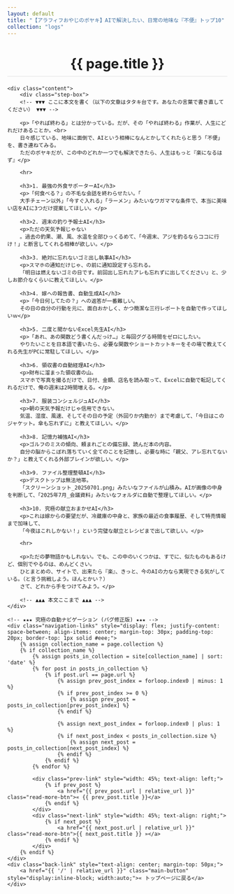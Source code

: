 ```yaml
---
layout: default
title: "【アラフィフおやじのボヤキ】AIで解決したい、日常の地味な『不便』トップ10"
collection: "logs"
---
```


<div class="container blog-post">
    <header style="text-align:center; margin-bottom: 20px;">
        <h1 style="font-size: 2.2em; border-bottom: 2px solid #eee; padding-bottom:10px; margin-bottom: 5px;">{{ page.title }}</h1>
    </header>

    <div class="content">
        <div class="step-box">
        <!-- ▼▼▼ ここに本文を書く（以下の文章はタタキ台です。あなたの言葉で書き直してください） ▼▼▼ -->

        <p>「やれば終わる」とは分かっている。だが、その「やれば終わる」作業が、人生にどれだけあることか。<br>
        日々感じている、地味に面倒で、AIという相棒になんとかしてくれたらと思う「不便」を、書き連ねてみる。
        ただのボヤキだが、この中のどれか一つでも解決できたら、人生はもっと『楽になるはず』</p>

        <hr>

        <h3>1. 最強の外食サポーターAI</h3>
        <p>「何食べる？」の不毛な会話を終わらせたい。「
        大手チェーン以外」「今すぐ入れる」「ラーメン」みたいなワガママな条件で、本当に美味い店をAIに3つだけ提案してほしい。</p>

        <h3>2. 週末の釣り予報士AI</h3>
        <p>ただの天気予報じゃない
        。過去の釣果、潮、風、水温を全部ひっくるめて、「今週末、アジを釣るならココに行け！」と断言してくれる相棒が欲しい。</p>
        
        <h3>3. 絶対に忘れないゴミ出し執事AI</h3>
        <p>スマホの通知だけじゃ、の前に通知設定すら忘れる。
        「明日は燃えないゴミの日です。前回出し忘れたアレも忘れずに出してください」と、少しお節介なくらいに教えてほしい。</p>

        <h3>4. 嫁への報告書、自動生成AI</h3>
        <p>「今日何してたの？」への返答が一番難しい。
        その日の自分の行動を元に、面白おかしく、かつ簡潔な三行レポートを自動で作ってほしいｗ</p>

        <h3>5. 二度と聞かないExcel先生AI</h3>
        <p>「あれ、あの関数どう書くんだっけ…」と毎回ググる時間をゼロにしたい。
        やりたいことを日本語で書いたら、必要な関数やショートカットキーをその場で教えてくれる先生がPCに常駐してほしい。</p>

        <h3>6. 領収書の自動経理AI</h3>
        <p>財布に溜まった領収書の山。
        スマホで写真を撮るだけで、日付、金額、店名を読み取って、Excelに自動で転記してくれるだけで、俺の週末は2時間増える。</p>
        
        <h3>7. 服装コンシェルジュAI</h3>
        <p>朝の天気予報だけじゃ信用できない。
        気温、湿度、風速、そしてその日の予定（外回りか内勤か）まで考慮して、「今日はこのジャケット。傘も忘れずに」と教えてほしい。</p>

        <h3>8. 記憶力補強AI</h3>
        <p>ゴルフのミスの傾向、頼まれごとの備忘録、読んだ本の内容。
        自分の脳からこぼれ落ちていく全てのことを記憶し、必要な時に「親父、アレ忘れてないか？」と教えてくれる外部ブレインが欲しい。</p>

        <h3>9. ファイル整理整頓AI</h3>
        <p>デスクトップは無法地帯。
        「スクリーンショット_20250701.png」みたいなファイルが山積み。AIが画像の中身を判断して、「2025年7月_会議資料」みたいなフォルダに自動で整理してほしい。</p>

        <h3>10. 究極の献立おまかせAI</h3>
        <p>これは嫁からの要望だが、冷蔵庫の中身と、家族の最近の食事履歴、そして特売情報まで加味して、
        「今夜はこれしかない！」という完璧な献立とレシピまで出して欲しい。</p>

        <hr>

        <p>ただの夢物語かもしれない。でも、この中のいくつかは、すでに、似たものもあるけど、個別でやるのは、めんどくさい。
        ひとまとめの、サイトで、出来たら『楽』、きっと、今のAIの力なら実現できる気がしている。（と言う挑戦しよう。ほんとかい？）
        さて、どれから手をつけてみよう。</p>
        
        <!-- ▲▲▲ 本文ここまで ▲▲▲ -->
    </div>
    
    <!-- ★★★ 究極の自動ナビゲーション (バグ修正版) ★★★ -->
    <div class="navigation-links" style="display: flex; justify-content: space-between; align-items: center; margin-top: 30px; padding-top: 20px; border-top: 1px solid #eee;">
        {% assign collection_name = page.collection %}
        {% if collection_name %}
            {% assign posts_in_collection = site[collection_name] | sort: 'date' %}
            {% for post in posts_in_collection %}
                {% if post.url == page.url %}
                    {% assign prev_post_index = forloop.index0 | minus: 1 %}
                    {% if prev_post_index >= 0 %}
                        {% assign prev_post = posts_in_collection[prev_post_index] %}
                    {% endif %}

                    {% assign next_post_index = forloop.index0 | plus: 1 %}
                    {% if next_post_index < posts_in_collection.size %}
                        {% assign next_post = posts_in_collection[next_post_index] %}
                    {% endif %}
                {% endif %}
            {% endfor %}
            
            <div class="prev-link" style="width: 45%; text-align: left;">
                {% if prev_post %}
                    <a href="{{ prev_post.url | relative_url }}" class="read-more-btn">« {{ prev_post.title }}</a>
                {% endif %}
            </div>
            <div class="next-link" style="width: 45%; text-align: right;">
                {% if next_post %}
                    <a href="{{ next_post.url | relative_url }}" class="read-more-btn">{{ next_post.title }} »</a>
                {% endif %}
            </div>
        {% endif %}
    </div>
    <div class="back-link" style="text-align: center; margin-top: 50px;">
        <a href="{{ '/' | relative_url }}" class="main-button" style="display:inline-block; width:auto;">« トップページに戻る</a>
    </div>
</div>